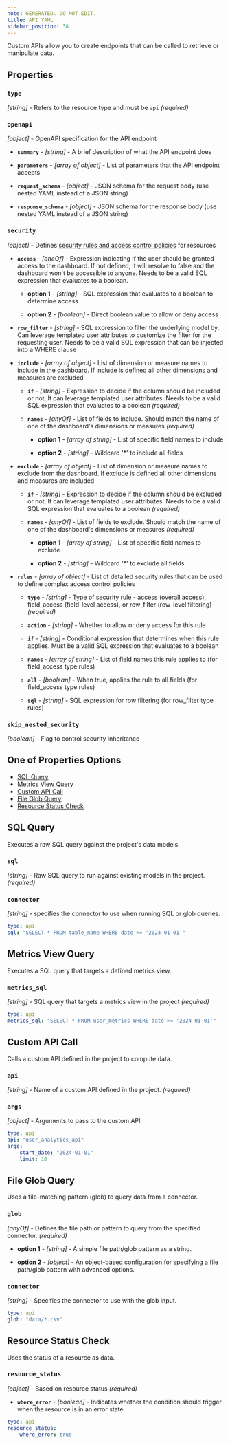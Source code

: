 ```yaml
---
note: GENERATED. DO NOT EDIT.
title: API YAML
sidebar_position: 38
---
```


Custom APIs allow you to create endpoints that can be called to retrieve or manipulate data.

## Properties

### `type`

_[string]_ - Refers to the resource type and must be `api` _(required)_

### `openapi`

_[object]_ - OpenAPI specification for the API endpoint 

  - **`summary`** - _[string]_ - A brief description of what the API endpoint does 

  - **`parameters`** - _[array of object]_ - List of parameters that the API endpoint accepts 

  - **`request_schema`** - _[object]_ - JSON schema for the request body (use nested YAML instead of a JSON string) 

  - **`response_schema`** - _[object]_ - JSON schema for the response body (use nested YAML instead of a JSON string) 

### `security`

_[object]_ - Defines [security rules and access control policies](/manage/security) for resources 

  - **`access`** - _[oneOf]_ - Expression indicating if the user should be granted access to the dashboard. If not defined, it will resolve to false and the dashboard won't be accessible to anyone. Needs to be a valid SQL expression that evaluates to a boolean. 

    - **option 1** - _[string]_ - SQL expression that evaluates to a boolean to determine access

    - **option 2** - _[boolean]_ - Direct boolean value to allow or deny access

  - **`row_filter`** - _[string]_ - SQL expression to filter the underlying model by. Can leverage templated user attributes to customize the filter for the requesting user. Needs to be a valid SQL expression that can be injected into a WHERE clause 

  - **`include`** - _[array of object]_ - List of dimension or measure names to include in the dashboard. If include is defined all other dimensions and measures are excluded 

    - **`if`** - _[string]_ - Expression to decide if the column should be included or not. It can leverage templated user attributes. Needs to be a valid SQL expression that evaluates to a boolean _(required)_

    - **`names`** - _[anyOf]_ - List of fields to include. Should match the name of one of the dashboard's dimensions or measures _(required)_

      - **option 1** - _[array of string]_ - List of specific field names to include

      - **option 2** - _[string]_ - Wildcard '*' to include all fields

  - **`exclude`** - _[array of object]_ - List of dimension or measure names to exclude from the dashboard. If exclude is defined all other dimensions and measures are included 

    - **`if`** - _[string]_ - Expression to decide if the column should be excluded or not. It can leverage templated user attributes. Needs to be a valid SQL expression that evaluates to a boolean _(required)_

    - **`names`** - _[anyOf]_ - List of fields to exclude. Should match the name of one of the dashboard's dimensions or measures _(required)_

      - **option 1** - _[array of string]_ - List of specific field names to exclude

      - **option 2** - _[string]_ - Wildcard '*' to exclude all fields

  - **`rules`** - _[array of object]_ - List of detailed security rules that can be used to define complex access control policies 

    - **`type`** - _[string]_ - Type of security rule - access (overall access), field_access (field-level access), or row_filter (row-level filtering) _(required)_

    - **`action`** - _[string]_ - Whether to allow or deny access for this rule 

    - **`if`** - _[string]_ - Conditional expression that determines when this rule applies. Must be a valid SQL expression that evaluates to a boolean 

    - **`names`** - _[array of string]_ - List of field names this rule applies to (for field_access type rules) 

    - **`all`** - _[boolean]_ - When true, applies the rule to all fields (for field_access type rules) 

    - **`sql`** - _[string]_ - SQL expression for row filtering (for row_filter type rules) 

### `skip_nested_security`

_[boolean]_ - Flag to control security inheritance 

## One of Properties Options
- [SQL Query](#sql-query)
- [Metrics View Query](#metrics-view-query)
- [Custom API Call](#custom-api-call)
- [File Glob Query](#file-glob-query)
- [Resource Status Check](#resource-status-check)

## SQL Query

Executes a raw SQL query against the project's data models.

### `sql`

_[string]_ - Raw SQL query to run against existing models in the project. _(required)_

### `connector`

_[string]_ - specifies the connector to use when running SQL or glob queries. 

```yaml
type: api
sql: "SELECT * FROM table_name WHERE date >= '2024-01-01'"
```

## Metrics View Query

Executes a SQL query that targets a defined metrics view.

### `metrics_sql`

_[string]_ - SQL query that targets a metrics view in the project _(required)_

```yaml
type: api
metrics_sql: "SELECT * FROM user_metrics WHERE date >= '2024-01-01'"
```

## Custom API Call

Calls a custom API defined in the project to compute data.

### `api`

_[string]_ - Name of a custom API defined in the project. _(required)_

### `args`

_[object]_ - Arguments to pass to the custom API. 

```yaml
type: api
api: "user_analytics_api"
args:
    start_date: "2024-01-01"
    limit: 10
```

## File Glob Query

Uses a file-matching pattern (glob) to query data from a connector.

### `glob`

_[anyOf]_ - Defines the file path or pattern to query from the specified connector. _(required)_

  - **option 1** - _[string]_ - A simple file path/glob pattern as a string.

  - **option 2** - _[object]_ - An object-based configuration for specifying a file path/glob pattern with advanced options.

### `connector`

_[string]_ - Specifies the connector to use with the glob input. 

```yaml
type: api
glob: "data/*.csv"
```

## Resource Status Check

Uses the status of a resource as data.

### `resource_status`

_[object]_ - Based on resource status _(required)_

  - **`where_error`** - _[boolean]_ - Indicates whether the condition should trigger when the resource is in an error state. 

```yaml
type: api
resource_status:
    where_error: true
```